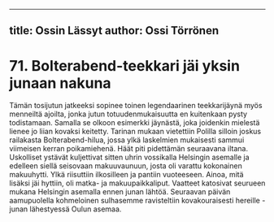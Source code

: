 
---
title: Ossin Lässyt
author: Ossi Törrönen
---

    
# 71. Bolterabend-teekkari jäi yksin junaan nakuna

Tämän tosijutun jatkeeksi sopinee toinen legendaarinen teekkarijäynä myös menneiltä ajoilta, jonka 
jutun totuudenmukaisuutta en kuitenkaan pysty todistamaan. Samalla se olkoon esimerkki jäynästä, 
joka joidenkin mielestä lienee jo liian kovaksi keitetty. Tarinan mukaan vietettiin Polilla silloin joskus 
railakasta Bolterabend-hilua, jossa ylkä laskelmien mukaisesti sammui viimeisen kerran poikamiehenä. 
Häät piti pidettämän seuraavana iltana. Uskolliset ystävät kuljettivat sitten uhrin vossikalla Helsingin 
asemalle ja edelleen siellä seisovaan makuuvaunuun, josta oli varattu kokonainen makuuhytti. Ylkä 
riisuttiin ilkosilleen ja pantiin vuoteeseen. Ainoa, mitä lisäksi jäi hyttiin, oli matka- ja 
makuupaikkaliput. Vaatteet katosivat seurueen mukana Helsingin asemalla ennen junan lähtöä. 
Seuraavan päivän aamupuolella kohmeloinen sulhasemme ravisteltiin kovakouraisesti hereille - junan 
lähestyessä Oulun asemaa.

